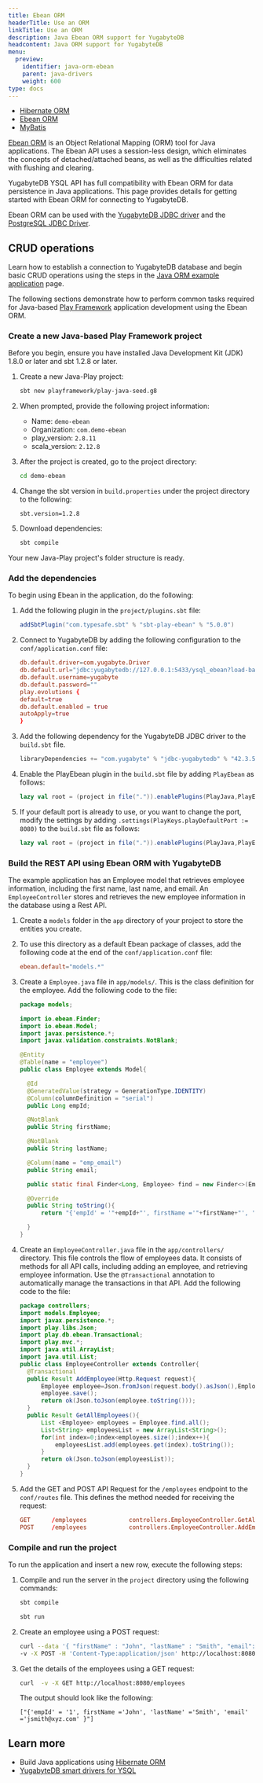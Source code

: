 ```yaml
---
title: Ebean ORM
headerTitle: Use an ORM
linkTitle: Use an ORM
description: Java Ebean ORM support for YugabyteDB
headcontent: Java ORM support for YugabyteDB
menu:
  preview:
    identifier: java-orm-ebean
    parent: java-drivers
    weight: 600
type: docs
---
```


<ul class="nav nav-tabs-alt nav-tabs-yb">

  <li >
    <a href="../hibernate/" class="nav-link">
      Hibernate ORM
    </a>
  </li>

  <li >
    <a href="../ebean/" class="nav-link active">
      Ebean ORM
    </a>
  </li>

  <li >
    <a href="../mybatis/" class="nav-link ">
      MyBatis
    </a>
  </li>

</ul>

[Ebean ORM](https://ebean.io/) is an Object Relational Mapping (ORM) tool for Java applications. The Ebean API uses a session-less design, which eliminates the concepts of detached/attached beans, as well as the difficulties related with flushing and clearing.

YugabyteDB YSQL API has full compatibility with Ebean ORM for data persistence in Java applications. This page provides details for getting started with Ebean ORM for connecting to YugabyteDB.

Ebean ORM can be used with the [YugabyteDB JDBC driver](../yugabyte-jdbc) and the [PostgreSQL JDBC Driver](../postgres-jdbc).

## CRUD operations

Learn how to establish a connection to YugabyteDB database and begin basic CRUD operations using the steps in the [Java ORM example application](../../orms/java/ysql-ebean/) page.

The following sections demonstrate how to perform common tasks required for Java-based [Play Framework](https://www.playframework.com/documentation/2.8.x/api/java/index.html) application development using the Ebean ORM.

### Create a new Java-based Play Framework project

Before you begin, ensure you have installed Java Development Kit (JDK) 1.8.0 or later and sbt 1.2.8 or later.

1. Create a new Java-Play project:

    ```sh
    sbt new playframework/play-java-seed.g8
    ```

1. When prompted, provide the following project information:

    - Name: `demo-ebean`
    - Organization: `com.demo-ebean`
    - play_version: `2.8.11`
    - scala_version: `2.12.8`

1. After the project is created, go to the project directory:

    ```sh
    cd demo-ebean
    ```

1. Change the sbt version in `build.properties` under the project directory to the following:

    ```code
    sbt.version=1.2.8
    ```

1. Download dependencies:

    ```sh
    sbt compile
    ```

Your new Java-Play project's folder structure is ready.

### Add the dependencies

To begin using Ebean in the application, do the following:

1. Add the following plugin in the `project/plugins.sbt` file:

    ```sbt
    addSbtPlugin("com.typesafe.sbt" % "sbt-play-ebean" % "5.0.0")
    ```

1. Connect to YugabyteDB by adding the following configuration to the `conf/application.conf` file:

    ```conf
    db.default.driver=com.yugabyte.Driver
    db.default.url="jdbc:yugabytedb://127.0.0.1:5433/ysql_ebean?load-balance=true"
    db.default.username=yugabyte
    db.default.password=""
    play.evolutions {
    default=true
    db.default.enabled = true
    autoApply=true
    }
    ```

1. Add the following dependency for the YugabyteDB JDBC driver to the `build.sbt` file.

    ```sbt
    libraryDependencies += "com.yugabyte" % "jdbc-yugabytedb" % "42.3.5-yb-8"
    ```

1. Enable the PlayEbean plugin in the `build.sbt` file by adding `PlayEbean` as follows:

    ```sbt
    lazy val root = (project in file(".")).enablePlugins(PlayJava,PlayEbean)
    ```

1. If your default port is already to use, or you want to change the port, modify the settings by adding `.settings(PlayKeys.playDefaultPort := 8080)` to the `build.sbt` file as follows:

    ```sbt
    lazy val root = (project in file(".")).enablePlugins(PlayJava,PlayEbean).settings(PlayKeys.playDefaultPort := 8080)
    ```

### Build the REST API using Ebean ORM with YugabyteDB

The example application has an Employee model that retrieves employee information, including the first name, last name, and email. An `EmployeeController` stores and retrieves the new employee information in the database using a Rest API.

1. Create a `models` folder in the `app` directory of your project to store the entities you create.

1. To use this directory as a default Ebean package of classes, add the following code at the end of the `conf/application.conf` file:

    ```conf
    ebean.default="models.*"
    ```

1. Create a `Employee.java` file in `app/models/`. This is the class definition for the employee. Add the following code to the file:

    ```java
    package models;

    import io.ebean.Finder;
    import io.ebean.Model;
    import javax.persistence.*;
    import javax.validation.constraints.NotBlank;

    @Entity
    @Table(name = "employee")
    public class Employee extends Model{

      @Id
      @GeneratedValue(strategy = GenerationType.IDENTITY)
      @Column(columnDefinition = "serial")
      public Long empId;

      @NotBlank
      public String firstName;

      @NotBlank
      public String lastName;

      @Column(name = "emp_email")
      public String email;

      public static final Finder<Long, Employee> find = new Finder<>(Employee.class);

      @Override
      public String toString(){
          return "{'empId' = '"+empId+"', firstName ='"+firstName+"', 'lastName'      ='"+lastName+"', 'email' ='"+email+"' }";

      }
    }
    ```

1. Create an `EmployeeController.java` file in the `app/controllers/` directory. This file controls the flow of employees data. It consists of methods for all API calls, including adding an employee, and retrieving employee information. Use the `@Transactional` annotation to automatically manage the transactions in that API. Add the following code to the file:

    ```java
    package controllers;
    import models.Employee;
    import javax.persistence.*;
    import play.libs.Json;
    import play.db.ebean.Transactional;
    import play.mvc.*;
    import java.util.ArrayList;
    import java.util.List;
    public class EmployeeController extends Controller{
      @Transactional
      public Result AddEmployee(Http.Request request){
          Employee employee=Json.fromJson(request.body().asJson(),Employee.class);
          employee.save();
          return ok(Json.toJson(employee.toString()));
      }
      public Result GetAllEmployees(){
          List <Employee> employees = Employee.find.all();
          List<String> employeesList = new ArrayList<String>();
          for(int index=0;index<employees.size();index++){
              employeesList.add(employees.get(index).toString());
          }
          return ok(Json.toJson(employeesList));
      }
    }
    ```

1. Add the GET and POST API Request for the `/employees` endpoint to the `conf/routes` file. This defines the method needed for receiving the request:

    ```conf
    GET      /employees            controllers.EmployeeController.GetAllEmployees
    POST     /employees            controllers.EmployeeController.AddEmployee(request: Request)
    ```

### Compile and run the project

To run the application and insert a new row, execute the following steps:

1. Compile and run the server in the `project` directory using the following commands:

   ```sh
   sbt compile
   ```

   ```sh
   sbt run
   ```

1. Create an employee using a POST request:

   ```sh
   curl --data '{ "firstName" : "John", "lastName" : "Smith", "email":"jsmith@xyz.com" }' \
   -v -X POST -H 'Content-Type:application/json' http://localhost:8080/employees
   ```

1. Get the details of the employees using a GET request:

   ```sh
   curl  -v -X GET http://localhost:8080/employees
   ```

    The output should look like the following:

    ```output
    ["{'empId' = '1', firstName ='John', 'lastName' ='Smith', 'email' ='jsmith@xyz.com' }"]
    ```

## Learn more

- Build Java applications using [Hibernate ORM](../hibernate/)
- [YugabyteDB smart drivers for YSQL](../../smart-drivers/)

